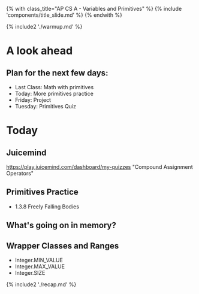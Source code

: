 {% with class_title="AP CS A - Variables and Primitives" %}
{% include 'components/title_slide.md' %}
{% endwith %}

{% include2 './warmup.md' %}


# A look ahead

## Plan for the next few days:

- Last Class: Math with primitives
- Today: More primitives practice
- Friday: Project
- Tuesday: Primitives Quiz


# Today

## Juicemind
https://play.juicemind.com/dashboard/my-quizzes
"Compound Assignment Operators"

## Primitives Practice
- 1.3.8 Freely Falling Bodies

## What's going on in memory?

## Wrapper Classes and Ranges
- Integer.MIN_VALUE
- Integer.MAX_VALUE
- Integer.SIZE


{% include2 './recap.md' %}


